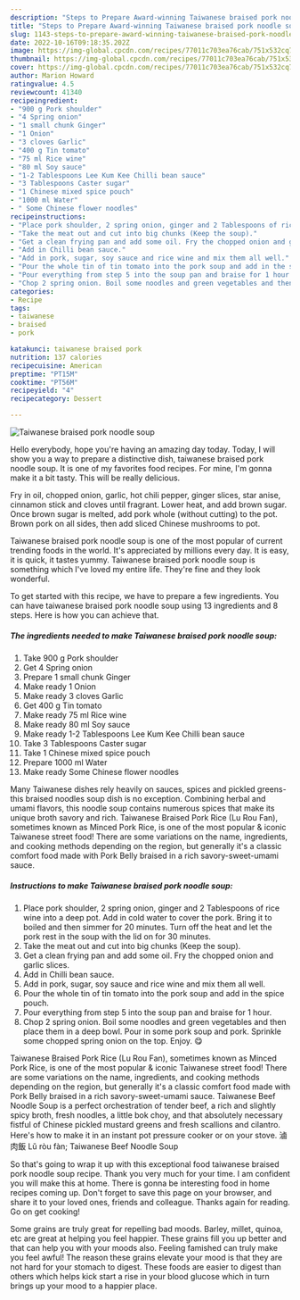 ```yaml
---
description: "Steps to Prepare Award-winning Taiwanese braised pork noodle soup"
title: "Steps to Prepare Award-winning Taiwanese braised pork noodle soup"
slug: 1143-steps-to-prepare-award-winning-taiwanese-braised-pork-noodle-soup
date: 2022-10-16T09:18:35.202Z
image: https://img-global.cpcdn.com/recipes/77011c703ea76cab/751x532cq70/taiwanese-braised-pork-noodle-soup-recipe-main-photo.jpg
thumbnail: https://img-global.cpcdn.com/recipes/77011c703ea76cab/751x532cq70/taiwanese-braised-pork-noodle-soup-recipe-main-photo.jpg
cover: https://img-global.cpcdn.com/recipes/77011c703ea76cab/751x532cq70/taiwanese-braised-pork-noodle-soup-recipe-main-photo.jpg
author: Marion Howard
ratingvalue: 4.5
reviewcount: 41340
recipeingredient:
- "900 g Pork shoulder"
- "4 Spring onion"
- "1 small chunk Ginger"
- "1 Onion"
- "3 cloves Garlic"
- "400 g Tin tomato"
- "75 ml Rice wine"
- "80 ml Soy sauce"
- "1-2 Tablespoons Lee Kum Kee Chilli bean sauce"
- "3 Tablespoons Caster sugar"
- "1 Chinese mixed spice pouch"
- "1000 ml Water"
- " Some Chinese flower noodles"
recipeinstructions:
- "Place pork shoulder, 2 spring onion, ginger and 2 Tablespoons of rice wine into a deep pot. Add in cold water to cover the pork. Bring it to boiled and then simmer for 20 minutes. Turn off the heat and let the pork rest in the soup with the lid on for 30 minutes."
- "Take the meat out and cut into big chunks (Keep the soup)."
- "Get a clean frying pan and add some oil. Fry the chopped onion and garlic slices."
- "Add in Chilli bean sauce."
- "Add in pork, sugar, soy sauce and rice wine and mix them all well."
- "Pour the whole tin of tin tomato into the pork soup and add in the spice pouch."
- "Pour everything from step 5 into the soup pan and braise for 1 hour."
- "Chop 2 spring onion. Boil some noodles and green vegetables and then place them in a deep bowl. Pour in some pork soup and pork. Sprinkle some chopped spring onion on the top. Enjoy. 😋"
categories:
- Recipe
tags:
- taiwanese
- braised
- pork

katakunci: taiwanese braised pork 
nutrition: 137 calories
recipecuisine: American
preptime: "PT15M"
cooktime: "PT56M"
recipeyield: "4"
recipecategory: Dessert

---
```



![Taiwanese braised pork noodle soup](https://img-global.cpcdn.com/recipes/77011c703ea76cab/751x532cq70/taiwanese-braised-pork-noodle-soup-recipe-main-photo.jpg)

Hello everybody, hope you're having an amazing day today. Today, I will show you a way to prepare a distinctive dish, taiwanese braised pork noodle soup. It is one of my favorites food recipes. For mine, I'm gonna make it a bit tasty. This will be really delicious.

Fry in oil, chopped onion, garlic, hot chili pepper, ginger slices, star anise, cinnamon stick and cloves until fragrant. Lower heat, and add brown sugar. Once brown sugar is melted, add pork whole (without cutting) to the pot. Brown pork on all sides, then add sliced Chinese mushrooms to pot.

Taiwanese braised pork noodle soup is one of the most popular of current trending foods in the world. It's appreciated by millions every day. It is easy, it is quick, it tastes yummy. Taiwanese braised pork noodle soup is something which I've loved my entire life. They're fine and they look wonderful.


To get started with this recipe, we have to prepare a few ingredients. You can have taiwanese braised pork noodle soup using 13 ingredients and 8 steps. Here is how you can achieve that.

<!--inarticleads1-->

##### The ingredients needed to make Taiwanese braised pork noodle soup:

1. Take 900 g Pork shoulder
1. Get 4 Spring onion
1. Prepare 1 small chunk Ginger
1. Make ready 1 Onion
1. Make ready 3 cloves Garlic
1. Get 400 g Tin tomato
1. Make ready 75 ml Rice wine
1. Make ready 80 ml Soy sauce
1. Make ready 1-2 Tablespoons Lee Kum Kee Chilli bean sauce
1. Take 3 Tablespoons Caster sugar
1. Take 1 Chinese mixed spice pouch
1. Prepare 1000 ml Water
1. Make ready  Some Chinese flower noodles


Many Taiwanese dishes rely heavily on sauces, spices and pickled greens- this braised noodles soup dish is no exception. Combining herbal and umami flavors, this noodle soup contains numerous spices that make its unique broth savory and rich. Taiwanese Braised Pork Rice (Lu Rou Fan), sometimes known as Minced Pork Rice, is one of the most popular &amp; iconic Taiwanese street food! There are some variations on the name, ingredients, and cooking methods depending on the region, but generally it&#39;s a classic comfort food made with Pork Belly braised in a rich savory-sweet-umami sauce. 

<!--inarticleads2-->

##### Instructions to make Taiwanese braised pork noodle soup:

1. Place pork shoulder, 2 spring onion, ginger and 2 Tablespoons of rice wine into a deep pot. Add in cold water to cover the pork. Bring it to boiled and then simmer for 20 minutes. Turn off the heat and let the pork rest in the soup with the lid on for 30 minutes.
1. Take the meat out and cut into big chunks (Keep the soup).
1. Get a clean frying pan and add some oil. Fry the chopped onion and garlic slices.
1. Add in Chilli bean sauce.
1. Add in pork, sugar, soy sauce and rice wine and mix them all well.
1. Pour the whole tin of tin tomato into the pork soup and add in the spice pouch.
1. Pour everything from step 5 into the soup pan and braise for 1 hour.
1. Chop 2 spring onion. Boil some noodles and green vegetables and then place them in a deep bowl. Pour in some pork soup and pork. Sprinkle some chopped spring onion on the top. Enjoy. 😋


Taiwanese Braised Pork Rice (Lu Rou Fan), sometimes known as Minced Pork Rice, is one of the most popular &amp; iconic Taiwanese street food! There are some variations on the name, ingredients, and cooking methods depending on the region, but generally it&#39;s a classic comfort food made with Pork Belly braised in a rich savory-sweet-umami sauce. Taiwanese Beef Noodle Soup is a perfect orchestration of tender beef, a rich and slightly spicy broth, fresh noodles, a little bok choy, and that absolutely necessary fistful of Chinese pickled mustard greens and fresh scallions and cilantro. Here&#39;s how to make it in an instant pot pressure cooker or on your stove. 滷肉飯 Lǔ ròu fàn; Taiwanese Beef Noodle Soup 

So that's going to wrap it up with this exceptional food taiwanese braised pork noodle soup recipe. Thank you very much for your time. I am confident you will make this at home. There is gonna be interesting food in home recipes coming up. Don't forget to save this page on your browser, and share it to your loved ones, friends and colleague. Thanks again for reading. Go on get cooking!

Some grains are truly great for repelling bad moods. Barley, millet, quinoa, etc are great at helping you feel happier. These grains fill you up better and that can help you with your moods also. Feeling famished can truly make you feel awful! The reason these grains elevate your mood is that they are not hard for your stomach to digest. These foods are easier to digest than others which helps kick start a rise in your blood glucose which in turn brings up your mood to a happier place.
